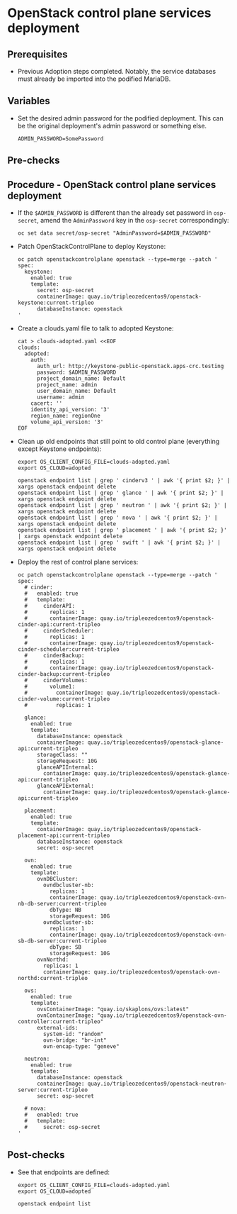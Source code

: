 # OpenStack control plane services deployment

## Prerequisites

* Previous Adoption steps completed. Notably, the service databases
  must already be imported into the podified MariaDB.

## Variables

* Set the desired admin password for the podified deployment. This can
  be the original deployment's admin password or something else.

  ```
  ADMIN_PASSWORD=SomePassword
  ```

## Pre-checks

## Procedure - OpenStack control plane services deployment

* If the `$ADMIN_PASSWORD` is different than the already set password
  in `osp-secret`, amend the `AdminPassword` key in the `osp-secret`
  correspondingly:

  ```
  oc set data secret/osp-secret "AdminPassword=$ADMIN_PASSWORD"
  ```

* Patch OpenStackControlPlane to deploy Keystone:

  ```
  oc patch openstackcontrolplane openstack --type=merge --patch '
  spec:
    keystone:
      enabled: true
      template:
        secret: osp-secret
        containerImage: quay.io/tripleozedcentos9/openstack-keystone:current-tripleo
        databaseInstance: openstack
  '
  ```

* Create a clouds.yaml file to talk to adopted Keystone:

  ```
  cat > clouds-adopted.yaml <<EOF
  clouds:
    adopted:
      auth:
        auth_url: http://keystone-public-openstack.apps-crc.testing
        password: $ADMIN_PASSWORD
        project_domain_name: Default
        project_name: admin
        user_domain_name: Default
        username: admin
      cacert: ''
      identity_api_version: '3'
      region_name: regionOne
      volume_api_version: '3'
  EOF
  ```

* Clean up old endpoints that still point to old control plane
  (everything except Keystone endpoints):

  ```
  export OS_CLIENT_CONFIG_FILE=clouds-adopted.yaml
  export OS_CLOUD=adopted

  openstack endpoint list | grep ' cinderv3 ' | awk '{ print $2; }' | xargs openstack endpoint delete
  openstack endpoint list | grep ' glance ' | awk '{ print $2; }' | xargs openstack endpoint delete
  openstack endpoint list | grep ' neutron ' | awk '{ print $2; }' | xargs openstack endpoint delete
  openstack endpoint list | grep ' nova ' | awk '{ print $2; }' | xargs openstack endpoint delete
  openstack endpoint list | grep ' placement ' | awk '{ print $2; }' | xargs openstack endpoint delete
  openstack endpoint list | grep ' swift ' | awk '{ print $2; }' | xargs openstack endpoint delete
  ```

* Deploy the rest of control plane services:

  ```
  oc patch openstackcontrolplane openstack --type=merge --patch '
  spec:
    # cinder:
    #   enabled: true
    #   template:
    #     cinderAPI:
    #       replicas: 1
    #       containerImage: quay.io/tripleozedcentos9/openstack-cinder-api:current-tripleo
    #     cinderScheduler:
    #       replicas: 1
    #       containerImage: quay.io/tripleozedcentos9/openstack-cinder-scheduler:current-tripleo
    #     cinderBackup:
    #       replicas: 1
    #       containerImage: quay.io/tripleozedcentos9/openstack-cinder-backup:current-tripleo
    #     cinderVolumes:
    #       volume1:
    #         containerImage: quay.io/tripleozedcentos9/openstack-cinder-volume:current-tripleo
    #         replicas: 1

    glance:
      enabled: true
      template:
        databaseInstance: openstack
        containerImage: quay.io/tripleozedcentos9/openstack-glance-api:current-tripleo
        storageClass: ""
        storageRequest: 10G
        glanceAPIInternal:
          containerImage: quay.io/tripleozedcentos9/openstack-glance-api:current-tripleo
        glanceAPIExternal:
          containerImage: quay.io/tripleozedcentos9/openstack-glance-api:current-tripleo

    placement:
      enabled: true
      template:
        containerImage: quay.io/tripleozedcentos9/openstack-placement-api:current-tripleo
        databaseInstance: openstack
        secret: osp-secret

    ovn:
      enabled: true
      template:
        ovnDBCluster:
          ovndbcluster-nb:
            replicas: 1
            containerImage: quay.io/tripleozedcentos9/openstack-ovn-nb-db-server:current-tripleo
            dbType: NB
            storageRequest: 10G
          ovndbcluster-sb:
            replicas: 1
            containerImage: quay.io/tripleozedcentos9/openstack-ovn-sb-db-server:current-tripleo
            dbType: SB
            storageRequest: 10G
        ovnNorthd:
          replicas: 1
          containerImage: quay.io/tripleozedcentos9/openstack-ovn-northd:current-tripleo

    ovs:
      enabled: true
      template:
        ovsContainerImage: "quay.io/skaplons/ovs:latest"
        ovnContainerImage: "quay.io/tripleozedcentos9/openstack-ovn-controller:current-tripleo"
        external-ids:
          system-id: "random"
          ovn-bridge: "br-int"
          ovn-encap-type: "geneve"

    neutron:
      enabled: true
      template:
        databaseInstance: openstack
        containerImage: quay.io/tripleozedcentos9/openstack-neutron-server:current-tripleo
        secret: osp-secret

    # nova:
    #   enabled: true
    #   template:
    #     secret: osp-secret
  '
  ```


## Post-checks

* See that endpoints are defined:

  ```
  export OS_CLIENT_CONFIG_FILE=clouds-adopted.yaml
  export OS_CLOUD=adopted

  openstack endpoint list
  ```
